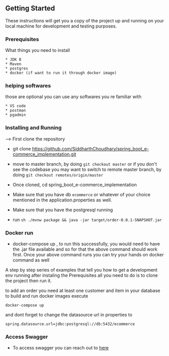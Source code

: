 ## Getting Started

These instructions will get you a copy of the project up and running on your local machine for development and testing purposes. 

### Prerequisites

What things you need to install 

```
* JDK 8
* Maven
* postgres
* docker (if want to run it through docker image)

```

### helping softwares 

those are optional you can use any softwares you re familiar with 

```
* VS code
* postman
* pgadmin

```
### Installing and Running

--> First clone the repository
- git clone https://github.com/SiddharthChoudhary/spring_boot_e-commerce_implementation.git
- move to master branch, by doing ```git checkout master``` or if you don't see the codebase you may want to switch to remote master branch, by doing ```git checkout remotes/origin/master```

- Once cloned, cd spring_boot_e-commerce_implementation

- Make sure that you have db ``` ecommerce ``` or whatever of your choice mentioned in the application.properties as well.
- Make sure that you have the postgresql running

- run ``` sh ./mvnw package && java -jar target/order-0.0.1-SNAPSHOT.jar ```

### Docker run
- docker-compose up , to run this successfully, you would need to have the .jar file available and so for that the above command should work first. Once your above command runs you can try your hands on docker command as well


A step by step series of examples that tell you how to get a development env running
after instaling the Prerequisites all you need to do is to clone the project then run it.

to add an order you need at least one customer and item in your database 
to build and run docker images execute 
```
docker-compose up

```
and dont forget to change the datasource url in properties to
```
spring.datasource.url=jdbc:postgresql://db:5432/ecommerce

```

### Access Swagger
- To access swagger you can reach out to [here](http://localhost:8080/swagger-ui.html)
